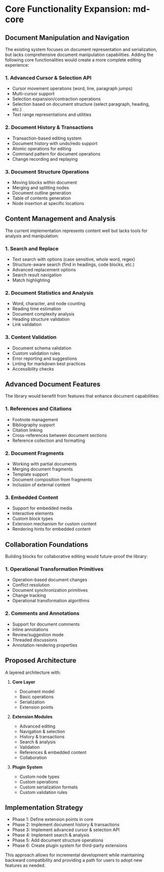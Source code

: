 # Core Functionality Expansion: md-core

## Document Manipulation and Navigation

The existing system focuses on document representation and serialization, but lacks comprehensive document manipulation capabilities. Adding the following core functionalities would create a more complete editing experience:

### 1. Advanced Cursor & Selection API
- Cursor movement operations (word, line, paragraph jumps)
- Multi-cursor support
- Selection expansion/contraction operations
- Selection based on document structure (select paragraph, heading, etc.)
- Text range representations and utilities

### 2. Document History & Transactions
- Transaction-based editing system
- Document history with undo/redo support
- Atomic operations for editing
- Command pattern for document operations
- Change recording and replaying

### 3. Document Structure Operations
- Moving blocks within document
- Merging and splitting nodes
- Document outline generation
- Table of contents generation
- Node insertion at specific locations

## Content Management and Analysis

The current implementation represents content well but lacks tools for analysis and manipulation:

### 1. Search and Replace
- Text search with options (case sensitive, whole word, regex)
- Structure-aware search (find in headings, code blocks, etc.)
- Advanced replacement options
- Search result navigation
- Match highlighting

### 2. Document Statistics and Analysis
- Word, character, and node counting
- Reading time estimation
- Document complexity analysis
- Heading structure validation
- Link validation

### 3. Content Validation
- Document schema validation
- Custom validation rules
- Error reporting and suggestions
- Linting for markdown best practices
- Accessibility checks

## Advanced Document Features

The library would benefit from features that enhance document capabilities:

### 1. References and Citations
- Footnote management
- Bibliography support
- Citation linking
- Cross-references between document sections
- Reference collection and formatting

### 2. Document Fragments
- Working with partial documents
- Merging document fragments
- Template support
- Document composition from fragments
- Inclusion of external content

### 3. Embedded Content
- Support for embedded media
- Interactive elements
- Custom block types
- Extension mechanism for custom content
- Rendering hints for embedded content

## Collaboration Foundations

Building blocks for collaborative editing would future-proof the library:

### 1. Operational Transformation Primitives
- Operation-based document changes
- Conflict resolution
- Document synchronization primitives
- Change tracking
- Operational transformation algorithms

### 2. Comments and Annotations
- Support for document comments
- Inline annotations
- Review/suggestion mode
- Threaded discussions
- Annotation rendering properties

## Proposed Architecture

A layered architecture with:

1. **Core Layer**
   - Document model
   - Basic operations
   - Serialization
   - Extension points

2. **Extension Modules**
   - Advanced editing
   - Navigation & selection
   - History & transactions
   - Search & analysis
   - Validation
   - References & embedded content
   - Collaboration

3. **Plugin System**
   - Custom node types
   - Custom operations
   - Custom serialization formats
   - Custom validation rules

## Implementation Strategy

- Phase 1: Define extension points in core
- Phase 2: Implement document history & transactions
- Phase 3: Implement advanced cursor & selection API
- Phase 4: Implement search & analysis
- Phase 5: Add document structure operations
- Phase 6: Create plugin system for third-party extensions

This approach allows for incremental development while maintaining backward compatibility and providing a path for users to adopt new features as needed.
